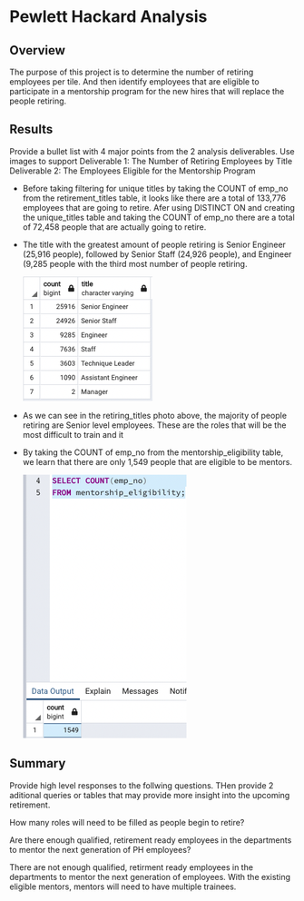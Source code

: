 # Pewlett Hackard Analysis

## Overview

  The purpose of this project is to determine the number of retiring employees per tile. And then identify employees that are eligible to participate in a mentorship program for the new hires that will replace the people retiring. 

## Results

Provide a bullet list with 4 major points from the 2 analysis deliverables. Use images to support
Deliverable 1: The Number of Retiring Employees by Title
Deliverable 2: The Employees Eligible for the Mentorship Program

- Before taking filtering for unique titles by taking the COUNT of emp_no from the retirement_titles table, it looks like there are a total of 133,776 employees
  that are going to retire. Afer using DISTINCT ON and creating the unique_titles table and taking the COUNT of emp_no there are a total of 72,458 people that 
  are actually going to retire. 

- The title with the greatest amount of people retiring is Senior Engineer (25,916 people), followed by Senior Staff (24,926 people), and Engineer (9,285 people
  with the third most number of people retiring.
  
  ![](/Resources/retiring_titles.png)
  
- As we can see in the retiring_titles photo above, the majority of people retiring are Senior level employees. These are the roles that will be the most 
  difficult to train and it

- By taking the COUNT of emp_no from the mentorship_eligibility table, we learn that there are only 1,549 people that are eligible to be mentors.

  ![](/Resources/mentorship_count.png)
  


## Summary

Provide high level responses to the follwing questions. THen provide 2 aditional queries or tables that may provide more insight into the upcoming retirement.

How many roles will need to be filled as people begin to retire?

Are there enough qualified, retirement ready employees in the departments to mentor the next generation of PH employees?

There are not enough qualified, retirment ready employees in the departments to mentor the next generation of employees. With the existing eligible mentors, mentors will need to have multiple trainees.

